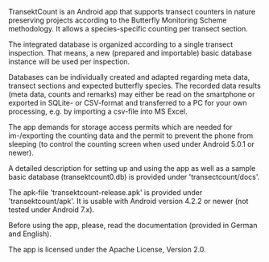 TransektCount is an Android app that supports transect counters in nature preserving projects according to the Butterfly Monitoring Scheme methodology. 
It allows a species-specific counting per transect section. 

The integrated database is organized according to a single transect inspection. That means, a new (prepared and importable) basic database instance will be used per inspection.

Databases can be individually created and adapted regarding meta data, transect sections and expected butterfly species.
The recorded data results (meta data, counts and remarks) may either be read on the smartphone or exported in SQLite- or CSV-format and transferred to a PC for your own processing, e.g. by importing a csv-file into MS Excel.

The app demands for storage access permits which are needed for im-/exporting the counting data and the permit to prevent the phone from sleeping (to control the counting screen when used under Android 5.0.1 or newer). 

A detailed description for setting up and using the app as well as a sample basic database (transektcount0.db) is provided under 'transectcount/docs'.

The apk-file 'transektcount-release.apk' is provided under 'transektcount/apk'. 
It is usable with Android version 4.2.2 or newer (not tested under Android 7.x).

Before using the app, please, read the documentation (provided in German and English).

The app is licensed under the Apache License, Version 2.0.